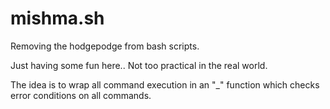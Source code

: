 mishma.sh
=========

Removing the hodgepodge from bash scripts.

Just having some fun here.. Not too practical in the real world.

The idea is to wrap all command execution in an "_" function which checks error conditions on all commands.
